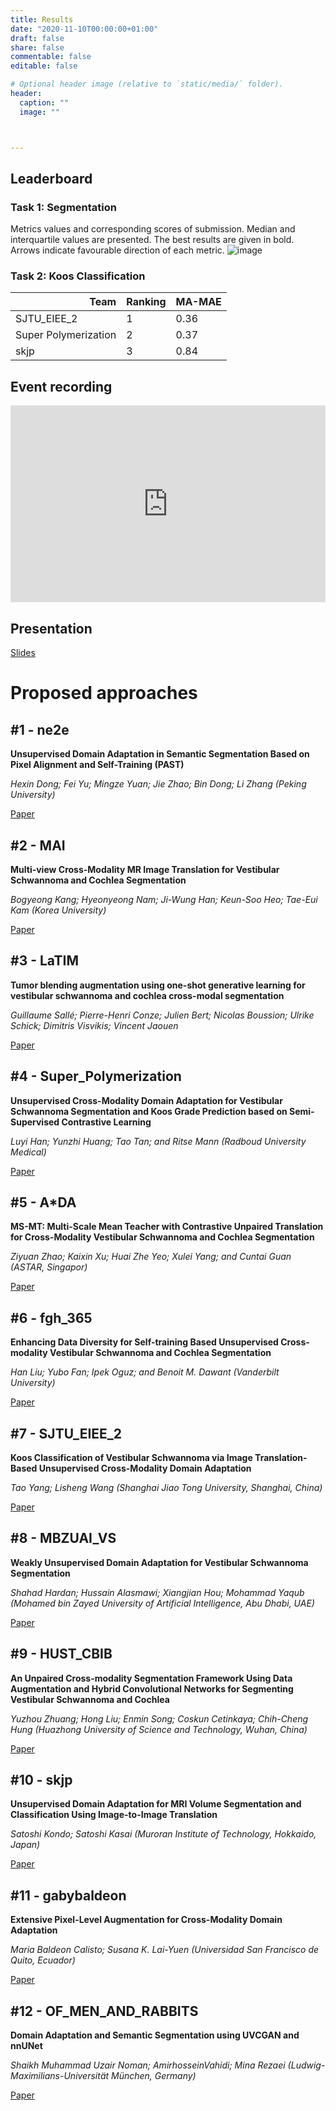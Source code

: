 ```yaml
---
title: Results
date: "2020-11-10T00:00:00+01:00"
draft: false
share: false
commentable: false
editable: false

# Optional header image (relative to `static/media/` folder).
header:
  caption: ""
  image: ""



---
```


## Leaderboard
### Task 1: Segmentation
Metrics values and corresponding scores of submission. Median and interquartile values are presented. The best results are given in bold. Arrows indicate
favourable direction of each metric.
![image](https://user-images.githubusercontent.com/17268715/200420391-85db5c2e-3dc1-4a44-af0e-9933f2b22598.png)

### Task 2: Koos Classification

<table class="dataframe" border="0">
  <thead>
    <tr style="text-align: right;">
      <th>Team</th>
      <th>Ranking</th>
      <th>MA-MAE</th>
    </tr>
  </thead>
  <tbody>
    <tr>
      <td>SJTU_EIEE_2</td>
      <td>1</td>
      <td>0.36</td>
    </tr>
    <tr>
      <td>Super Polymerization</td>
      <td>2</td>
      <td>0.37</td>
    </tr>
    <tr>
      <td>skjp</td>
      <td>3</td>
      <td>0.84</td>
    </tr>
  </tbody>
</table>


## Event recording

<div style="padding:62.5% 0 0 0;position:relative;"><iframe src="https://player.vimeo.com/video/753986651?h=dc133c4c4b&amp;badge=0&amp;autopause=0&amp;player_id=0&amp;app_id=58479" frameborder="0" allow="autoplay; fullscreen; picture-in-picture" allowfullscreen style="position:absolute;top:0;left:0;width:100%;height:100%;" title="crossMoDA 2022 - presentation"></iframe></div><script src="https://player.vimeo.com/api/player.js"></script>

## Presentation
[Slides](/media/slides/crossmoda2022.pdf)

# Proposed approaches

## #1 - ne2e
**Unsupervised Domain Adaptation in Semantic Segmentation Based on Pixel Alignment and Self-Training (PAST)**

*Hexin Dong; Fei Yu; Mingze Yuan; Jie Zhao; Bin Dong; Li Zhang (Peking University)*

[Paper](/media/papers_2022/ne2e.pdf)


## #2 - MAI
**Multi-view Cross-Modality MR Image Translation for Vestibular Schwannoma and Cochlea Segmentation**

*Bogyeong Kang; Hyeonyeong Nam; Ji-Wung Han; Keun-Soo Heo; Tae-Eui Kam (Korea University)*

[Paper](/media/papers_2022/mai.pdf)


## #3 - LaTIM
**Tumor blending augmentation using one-shot generative learning for vestibular schwannoma and cochlea cross-modal segmentation**

*Guillaume Sallé; Pierre-Henri Conze; Julien Bert; Nicolas Boussion; Ulrike Schick; Dimitris Visvikis; Vincent Jaouen*

[Paper](/media/papers_2022/latim.pdf)


## #4 - Super_Polymerization
**Unsupervised Cross-Modality Domain Adaptation for Vestibular Schwannoma Segmentation and Koos Grade Prediction based on Semi-Supervised Contrastive Learning**

*Luyi Han; Yunzhi Huang; Tao Tan; and Ritse Mann (Radboud University Medical)*

[Paper](/media/papers_2022/superpolymerization.pdf)


## #5 - A*DA
**MS-MT: Multi-Scale Mean Teacher with Contrastive Unpaired Translation for Cross-Modality Vestibular Schwannoma and Cochlea Segmentation**

*Ziyuan Zhao; Kaixin Xu; Huai Zhe Yeo; Xulei Yang; and Cuntai Guan (ASTAR, Singapor)*

[Paper](/media/papers_2022/astarda.pdf)



## #6 - fgh_365
**Enhancing Data Diversity for Self-training Based Unsupervised Cross-modality Vestibular Schwannoma and Cochlea Segmentation**

*Han Liu; Yubo Fan; Ipek Oguz; and Benoit M. Dawant (Vanderbilt University)*

[Paper](/media/papers_2022/fgh_365.pdf)


## #7 - SJTU_EIEE_2
**Koos Classification of Vestibular Schwannoma via Image Translation-Based Unsupervised Cross-Modality Domain Adaptation**

*Tao Yang; Lisheng Wang (Shanghai Jiao Tong University, Shanghai, China)*

[Paper](/media/papers_2022/SJTU_EIEE.pdf)


## #8 - MBZUAI_VS
**Weakly Unsupervised Domain Adaptation for Vestibular Schwannoma Segmentation**

*Shahad Hardan; Hussain Alasmawi; Xiangjian Hou; Mohammad Yaqub (Mohamed bin Zayed University of Artificial Intelligence, Abu Dhabi, UAE)*

[Paper](/media/papers_2022/mbzuai_vs.pdf)

## #9 - HUST_CBIB
**An Unpaired Cross-modality Segmentation Framework Using Data Augmentation and Hybrid Convolutional Networks for Segmenting Vestibular Schwannoma and Cochlea**

*Yuzhou Zhuang; Hong Liu; Enmin Song; Coskun Cetinkaya; Chih-Cheng Hung (Huazhong University of Science and Technology, Wuhan, China)*

[Paper](/media/papers_2022/hust_cbib.pdf)

## #10 - skjp
**Unsupervised Domain Adaptation for MRI Volume Segmentation and Classification Using Image-to-Image Translation**

*Satoshi Kondo; Satoshi Kasai (Muroran Institute of Technology, Hokkaido, Japan)*

[Paper](/media/papers_2022/skjp.pdf)


## #11 - gabybaldeon
**Extensive Pixel-Level Augmentation for Cross-Modality Domain Adaptation**

*Maria Baldeon Calisto; Susana K. Lai-Yuen (Universidad San Francisco de Quito, Ecuador)*

[Paper](/media/papers_2022/gabybaldeon.pdf)


## #12 - OF_MEN_AND_RABBITS 
**Domain Adaptation and Semantic Segmentation using UVCGAN and nnUNet**

*Shaikh Muhammad Uzair Noman; AmirhosseinVahidi; Mina Rezaei (Ludwig-Maximilians-Universität München, Germany)*

[Paper](/media/papers_2022/of_men_and_rabbits.pdf)

